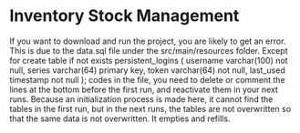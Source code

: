 ﻿# Inventory Stock Management
If you want to download and run the project, you are likely to get an error. This is due to the data.sql file under the src/main/resources folder. Except for 
create table if not exists persistent_logins ( 
  username varchar(100) not null, 
  series varchar(64) primary key, 
  token varchar(64) not null, 
  last_used timestamp not null
);
codes in the file, you need to delete or comment the lines at the bottom before the first run, and reactivate them in your next runs. Because an initialization process is made here, it cannot find the tables in the first run, but in the next runs, the tables are not overwritten so that the same data is not overwritten. It empties and refills.